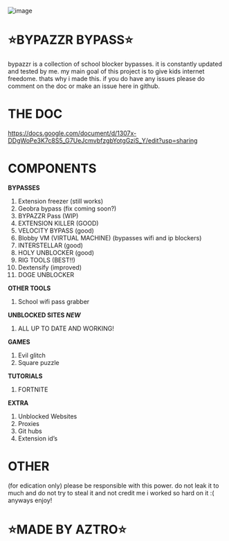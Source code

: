 ![image](https://github.com/user-attachments/assets/b33cbf9f-4d6a-423a-9841-d0735a4579c1)


# ⭐BYPAZZR BYPASS⭐
 bypazzr is a collection of school blocker bypasses. it is constantly updated and tested by me. my main goal of this project is to give kids internet freedome. thats why i made this. if you do have any issues please do comment on the doc or make an issue here in github. 

# THE DOC
https://docs.google.com/document/d/1307x-DDgWoPe3K7c8S5_G7UeJcmvbfzgbYotgGziS_Y/edit?usp=sharing

# COMPONENTS


**BYPASSES**
1. Extension freezer (still works)
2. Geobra bypass (fix coming soon?)
3. BYPAZZR Pass (WIP)
4. EXTENSION KILLER (GOOD)
5. VELOCITY BYPASS (good) 
6. Blobby VM (VIRTUAL MACHINE) 
(bypasses wifi and ip blockers)
7. INTERSTELLAR (good) 
8. HOLY UNBLOCKER (good) 
9. RIG TOOLS  (BEST!!) 
10. Dextensify (improved)
11. DOGE UNBLOCKER

**OTHER TOOLS**
1. School wifi pass grabber

**UNBLOCKED SITES *NEW***
1. ALL UP TO DATE AND WORKING!


**GAMES**
1. Evil glitch
2. Square puzzle

**TUTORIALS**
1. FORTNITE

**EXTRA**
1. Unblocked Websites
2. Proxies
3. Git hubs
4. Extension id’s




# OTHER
(for edication only)
please be responsible with this power. do not leak it to much and do not try to steal it and not credit me i worked so hard on it :( anyways enjoy!


 # ⭐MADE BY AZTRO⭐

 
